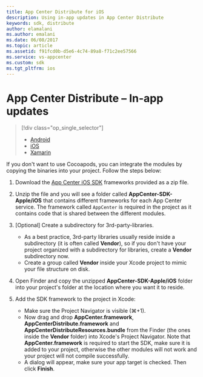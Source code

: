 ```yaml
---
title: App Center Distribute for iOS
description: Using in-app updates in App Center Distribute
keywords: sdk, distribute
author: elamalani
ms.author: emalani
ms.date: 06/08/2017
ms.topic: article
ms.assetid: f91fcd0b-d5e6-4c74-89a8-f71c2ee57566
ms.service: vs-appcenter
ms.custom: sdk
ms.tgt_pltfrm: ios
---
```


# App Center Distribute – In-app updates

> [!div class="op_single_selector"]
> * [Android](android.md)
> * [iOS](ios.md)
> * [Xamarin](xamarin.md)

If you don't want to use Cocoapods, you can integrate the modules by copying the binaries into your project. Follow the steps below:

1. Download the [App Center iOS SDK](https://github.com/Microsoft/AppCenter-SDK-iOS/releases) frameworks provided as a zip file.

2. Unzip the file and you will see a folder called **AppCenter-SDK-Apple/iOS** that contains different frameworks for each App Center service. The framework called `AppCenter` is required in the project as it contains code that is shared between the different modules.

3. [Optional] Create a subdirectory for 3rd-party-libraries.
    * As a best practice, 3rd-party libraries usually reside inside a subdirectory (it is often called **Vendor**), so if you don't have your project organized with a subdirectory for libraries, create a **Vendor** subdirectory now.
    * Create a group called **Vendor** inside your Xcode project to mimic your file structure on disk.

4. Open Finder and copy the unzipped **AppCenter-SDK-Apple/iOS** folder into your project's folder at the location where you want it to reside.

5. Add the SDK framework to the project in Xcode:
    * Make sure the Project Navigator is visible (⌘+1).
    * Now drag and drop **AppCenter.framework**, **AppCenterDistribute.framework** and **AppCenterDistributeResources.bundle** from the Finder (the ones inside the **Vendor** folder) into Xcode's Project Navigator. Note that **AppCenter.framework** is required to start the SDK, make sure it is added to your project, otherwise the other modules will not work and your project will not compile successfully.
    * A dialog will appear, make sure your app target is checked. Then click **Finish**.
